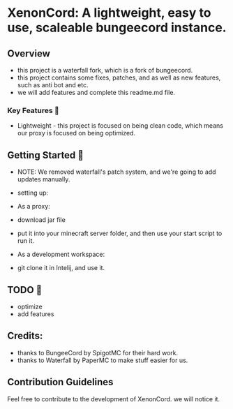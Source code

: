 # XenonCord: A lightweight, easy to use, scaleable bungeecord instance.

## Overview

- this project is a waterfall fork, which is a fork of bungeecord.
- this project contains some fixes, patches, and as well as new features, such as anti bot and etc.
- we will add features and complete this readme.md file.


### Key Features 🚀

- Lightweight - this project is focused on being clean code, which means our proxy is focused on being optimized.

## Getting Started 🚧
- NOTE: We removed waterfall's patch system, and we're going to add updates manually.

- setting up:
- As a proxy:
- download jar file
- put it into your minecraft server folder, and then use your start script to run it.

- As a development workspace:
- git clone it in Intelij, and use it.

## TODO 📝
- optimize
- add features

## Credits:
- thanks to BungeeCord by SpigotMC for their hard work.
- thanks to Waterfall by PaperMC to make stuff easier for us.

## Contribution Guidelines 

Feel free to contribute to the development of XenonCord. we will notice it.
